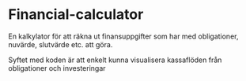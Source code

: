 # Financial-calculator
En kalkylator för att räkna ut finansuppgifter som har med obligationer, nuvärde, slutvärde etc. att göra.

Syftet med koden är att enkelt kunna visualisera kassaflöden från obligationer och investeringar
